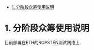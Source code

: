 <!-- TOC -->

- [1. 分阶段众筹使用说明](#1-分阶段众筹使用说明)

<!-- /TOC -->


<a id="markdown-1-分阶段众筹使用说明" name="1-分阶段众筹使用说明"></a>
# 1. 分阶段众筹使用说明


目前部署在ETH的ROPSTEN测试网络上.

